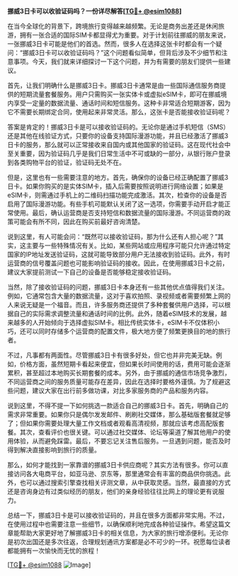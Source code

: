 **挪威3日卡可以收验证码吗？一份详尽解答[[TG💪+ @esim1088](https://t.me/s/esim1088)]**

在当今全球化的背景下，跨境旅行变得越来越频繁。无论是商务出差还是休闲旅游，拥有一张合适的国际SIM卡都显得尤为重要。对于计划前往挪威的朋友来说，一张挪威3日卡可能是他们的首选。然而，很多人在选择这张卡时都会有一个疑问：“挪威3日卡可以收验证码吗？”这个问题看似简单，但背后涉及不少细节和注意事项。今天，我们就来详细探讨一下这个问题，并为有需要的朋友们提供一些建议。

首先，让我们明确什么是挪威3日卡。挪威3日卡通常是由一些国际通信服务商提供的短期流量套餐服务。用户只需购买一张实体卡或虚拟eSIM卡，即可在挪威境内享受一定量的数据流量、通话时间和短信服务。这种卡非常适合短期游客，因为它不需要长期绑定合同，使用起来非常灵活。那么，这张卡是否能接收验证码呢？

答案是肯定的！挪威3日卡是可以接收验证码的。无论你是通过手机短信（SMS）还是其他在线验证方式，只要你的设备支持国际漫游功能，并且已经激活了挪威3日卡的服务，那么就可以正常接收来自国内或其他国家的验证码。这在现代社会中至关重要，因为验证码几乎是我们日常生活中不可或缺的一部分，从银行账户登录到各类购物平台的验证，验证码无处不在。

但是，这里也有一些需要注意的地方。首先，确保你的设备已经正确配置了挪威3日卡。如果你购买的是实体SIM卡，插入后需要按照说明进行网络设置；如果是eSIM卡，则需通过手机上的二维码扫描功能完成激活。其次，检查你的设备是否启用了国际漫游功能。有些手机可能默认关闭了这一选项，你需要手动开启才能正常使用。最后，确认运营商是否支持短信和数据流量的国际漫游。不同运营商的政策可能会有所不同，因此在购买前最好咨询清楚。

说到这里，有人可能会问：“既然可以接收验证码，那为什么还有人担心呢？”其实，这主要与一些特殊情况有关。比如，某些网站或应用程序可能只允许通过特定国家的IP地址发送验证码，这就可能导致部分用户无法接收到验证码。此外，有时运营商的信号覆盖问题也可能影响验证码的接收。因此，在使用挪威3日卡之前，建议大家提前测试一下自己的设备是否能够稳定接收验证码。

当然，除了接收验证码的问题，挪威3日卡本身还有一些其他优点值得我们关注。例如，它通常包含大量的数据流量，这对于喜欢拍照、录视频或者需要频繁上网的人来说无疑是一个福音。而且，许多服务商还提供了多种套餐供用户选择，可以根据自己的实际需求调整流量和通话时间的比例。此外，随着eSIM技术的发展，越来越多的人开始倾向于选择虚拟SIM卡。相比传统实体卡，eSIM卡不仅体积小巧，还可以同时存储多个运营商的配置文件，极大地方便了频繁更换目的地的旅行者。

不过，凡事都有两面性。尽管挪威3日卡有很多好处，但它也并非完美无缺。例如，价格方面，虽然短期卡看起来便宜，但如果长时间使用的话，费用可能会逐渐累积，甚至超过本地购买长期套餐的成本。另外，由于挪威的通信市场竞争激烈，不同运营商之间的服务质量可能存在差异，因此在选择时要格外谨慎。为了规避这些问题，建议大家在出行前多做功课，对比多家服务商的产品和服务内容。

说到这里，不得不提一下如何挑选一款适合自己的挪威3日卡。首先，明确自己的需求非常重要。如果你只是偶尔发发邮件、刷刷社交媒体，那么基础版套餐就足够了；但如果你需要处理大量工作文档或者观看高清视频，那就应该考虑高配版套餐。其次，查看评价也很关键。可以通过社交媒体、论坛等渠道了解其他用户的使用体验，从而避免踩雷。最后，不要忘记关注售后服务。一旦遇到问题，能否及时得到解决直接影响到旅行的质量。

那么，如何才能找到一家靠谱的挪威3日卡供应商呢？其实方法有很多。你可以直接访问各大电商平台，如亚马逊、京东等，那里通常会有丰富的商品供你挑选。此外，也可以通过搜索引擎查找相关评测文章，从中获取灵感。当然，最直接的方式还是咨询身边有过类似经历的朋友，他们的亲身经验往往比网上的理论更有说服力。

总结一下，挪威3日卡是可以接收验证码的，并且在很多方面都非常实用。不过，在使用过程中也需要注意一些细节，以确保顺利地完成各种验证操作。希望这篇文章能帮助大家更好地了解挪威3日卡的相关信息，为大家的旅行增添便利。无论你是初次出国还是多次往返，合理规划通讯方案都是必不可少的一环。祝愿每位读者都能拥有一次愉快而无忧的旅程！

[[TG💪+ @esim1088](https://t.me/s/esim1088) ![Image](https://i.postimg.cc/4NQfJmqS/Snipaste-2025-05-13-00-14-12.png)]